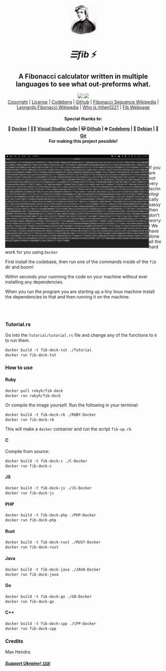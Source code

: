 <div align="center">

<img src="fib.jpeg" height="100">

# _☰fib_ ⚡️

## A Fibonacci calculator written in multiple languages to see what out-preforms what.
<img src="http://badgen.net/github/commits/rhhen122/fib/">
<a href="https://vimp.rhhen.xyz/Licenses/lookinggood/non/UNLICENSE.html">
<img src="http://badgen.net/static/license/VIMPNL/black"></a>

<br>
<a href="/COPYRIGHT">Copyright</a>
|
<a href="https://vimp.rhhen.xyz/Licenses/lookinggood/non/UNLICENSE.html">License</a>
|
<a href="http://codeberg.org/rhhen122/fib">Codeberg</a>
|
<a href="http://github.com/rhhen122/fib">Github</a>
|
<a href="http://en.wikipedia.org/wiki/Fibonacci_sequence">Fibonacci Sequence Wikipedia</a>
|
<a href="http://en.wikipedia.org/wiki/Fibonacci">Leonardo Fibonacci Wikipedia</a>
|
<a href="http://roky.rhhen.xyz">Who is rhhen122?</a>
|
<a href="https://rhhen122.github.io/fib/">Fib Webpage</a>

<h4>Special thanks to:

🐳 <a href="http://www.docker.com">Docker</a>
|
👨‍💻 <a href="http://code.visualstudio.com">Visual Studio Code</a>
|
🐱 <a href="http://github.com">Github</a>
|
❄️ <a href="http://codeberg.org">Codeberg</a>
|
💫 <a href="http://www.debian.org/">Debian</a>
|
🌲 <a href="http://git-scm.com">Git</a>
<br>
For making this project possible!
</h4>
</div>
<br>
<img align="left" src="image.png" height="300">

######

If you are not very technologically sassy then don't worry! We have done all the hard work for you using `Docker`

First install the codebase, then run one of the commands inside of the `fib` dir and boom!

Within seconds your runnning the code on your machine without ever installing any dependencies.

When you run the program you are starting up a tiny linux machine install the dependencies to that and then running it on the machine.

<br>

#

### Tutorial.rs
Go into the `Tutorial/tutorial.rs` file and change any of the functions to `0` to run them.
```
docker build -t fib-dock-tut ./Tutorial
docker run fib-dock-tut
```

### How to use

#### Ruby
```
docker pull rokyh/fib-dock
docker run rokyh/fib-dock
```

Or compile the image yourself. Run the following in your terminal:
```
docker build -t fib-dock-rb ./RUBY-Docker
docker run fib-dock-rb
```

This will make a `docker` container and run the script `fib-op.rb`

#### C
Compile from source:
```
docker build -t fib-dock-c ./C-Docker
docker run fib-dock-c
```

#### JS
```
docker build -t fib-dock-js ./JS-Docker
docker run fib-dock-js
```

#### PHP
```
docker build -t fib-dock-php ./PHP-Docker
docker run fib-dock-php
```

#### Rust
```
docker build -t fib-dock-rust ./RUST-Docker
docker run fib-dock-rust
```

#### Java
```
docker build -t fib-dock-java ./JAVA-Docker
docker run fib-dock-java
```

#### Go
```
docker build -t fib-dock-go ./GO-Docker
docker run fib-dock-go
```

#### C++
```
docker build -t fib-dock-cpp ./CPP-Docker
docker run fib-dock-cpp
```

### Credits
Max Hendra

##### <a href="https://war.ukraine.ua/support-ukraine/">Support Ukraine! 🇺🇦</a>